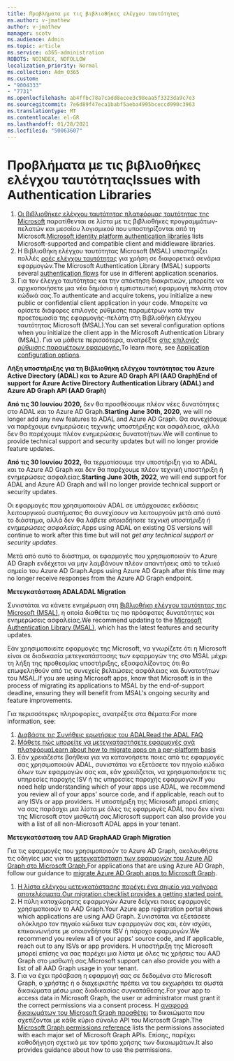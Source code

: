 ```yaml
---
title: Προβλήματα με τις βιβλιοθήκες ελέγχου ταυτότητας
ms.author: v-jmathew
author: v-jmathew
manager: scotv
ms.audience: Admin
ms.topic: article
ms.service: o365-administration
ROBOTS: NOINDEX, NOFOLLOW
localization_priority: Normal
ms.collection: Adm_O365
ms.custom:
- "9004333"
- "7731"
ms.openlocfilehash: ab4ffbc78a7cadd8acee3c98eaa5f3323da9c7e3
ms.sourcegitcommit: 7e6d89f47eca1babf5aeba4995bceccd990c3963
ms.translationtype: MT
ms.contentlocale: el-GR
ms.lasthandoff: 01/28/2021
ms.locfileid: "50063607"
---
```

# <a name="issues-with-authentication-libraries"></a><span data-ttu-id="e40ac-102">Προβλήματα με τις βιβλιοθήκες ελέγχου ταυτότητας</span><span class="sxs-lookup"><span data-stu-id="e40ac-102">Issues with Authentication Libraries</span></span>

1. <span data-ttu-id="e40ac-103">[Οι βιβλιοθήκες ελέγχου ταυτότητας πλατφόρμας ταυτότητας της Microsoft](https://docs.microsoft.com/azure/active-directory/develop/reference-v2-libraries) παρατίθενται σε λίστα με τις βιβλιοθήκες προγραμμάτων-πελατών και μεσαίου λογισμικού που υποστηρίζονται από τη Microsoft.</span><span class="sxs-lookup"><span data-stu-id="e40ac-103">[Microsoft identity platform authentication libraries](https://docs.microsoft.com/azure/active-directory/develop/reference-v2-libraries) lists Microsoft-supported and compatible client and middleware libraries.</span></span>
2. <span data-ttu-id="e40ac-104">Η Βιβλιοθήκη ελέγχου ταυτότητας Microsoft (MSAL) υποστηρίζει πολλές [ροές ελέγχου ταυτότητας](https://docs.microsoft.com/azure/active-directory/develop/msal-authentication-flows) για χρήση σε διαφορετικά σενάρια εφαρμογών.</span><span class="sxs-lookup"><span data-stu-id="e40ac-104">The Microsoft Authentication Library (MSAL) supports several [authentication flows](https://docs.microsoft.com/azure/active-directory/develop/msal-authentication-flows) for use in different application scenarios.</span></span>
3. <span data-ttu-id="e40ac-105">Για τον έλεγχο ταυτότητας και την απόκτηση διακριτικών, μπορείτε να αρχικοποιήσετε μια νέα δημόσια ή εμπιστευτική εφαρμογή πελάτη στον κώδικά σας.</span><span class="sxs-lookup"><span data-stu-id="e40ac-105">To authenticate and acquire tokens, you initialize a new public or confidential client application in your code.</span></span> <span data-ttu-id="e40ac-106">Μπορείτε να ορίσετε διάφορες επιλογές ρύθμισης παραμέτρων κατά την προετοιμασία της εφαρμογής-πελάτη στη Βιβλιοθήκη ελέγχου ταυτότητας Microsoft (MSAL).</span><span class="sxs-lookup"><span data-stu-id="e40ac-106">You can set several configuration options when you initialize the client app in the Microsoft Authentication Library (MSAL).</span></span> <span data-ttu-id="e40ac-107">Για να μάθετε περισσότερα, ανατρέξτε [στις επιλογές ρύθμισης παραμέτρων εφαρμογής.](https://docs.microsoft.com/azure/active-directory/develop/msal-client-application-configuration)</span><span class="sxs-lookup"><span data-stu-id="e40ac-107">To learn more, see [Application configuration options](https://docs.microsoft.com/azure/active-directory/develop/msal-client-application-configuration).</span></span>

<span data-ttu-id="e40ac-108">**Λήξη υποστήριξης για τη Βιβλιοθήκη ελέγχου ταυτότητας του Azure Active Directory (ADAL) και το Azure AD Graph API (AAD Graph)**</span><span class="sxs-lookup"><span data-stu-id="e40ac-108">**End of support for Azure Active Directory Authentication Library (ADAL) and Azure AD Graph API (AAD Graph)**</span></span>

<span data-ttu-id="e40ac-109">**Από τις 30 Ιουνίου 2020,** δεν θα προσθέσουμε πλέον νέες δυνατότητες στο ADAL και το Azure AD Graph.</span><span class="sxs-lookup"><span data-stu-id="e40ac-109">**Starting June 30th, 2020**, we will no longer add any new features to ADAL and Azure AD Graph.</span></span> <span data-ttu-id="e40ac-110">Θα συνεχίσουμε να παρέχουμε ενημερώσεις τεχνικής υποστήριξης και ασφάλειας, αλλά δεν θα παρέχουμε πλέον ενημερώσεις δυνατοτήτων.</span><span class="sxs-lookup"><span data-stu-id="e40ac-110">We will continue to provide technical support and security updates but will no longer provide feature updates.</span></span>

<span data-ttu-id="e40ac-111">**Από τις 30 Ιουνίου 2022,** θα τερματίσουμε την υποστήριξη για το ADAL και το Azure AD Graph και δεν θα παρέχουμε πλέον τεχνική υποστήριξη ή ενημερώσεις ασφαλείας.</span><span class="sxs-lookup"><span data-stu-id="e40ac-111">**Starting June 30th, 2022**, we will end support for ADAL and Azure AD Graph and will no longer provide technical support or security updates.</span></span>

<span data-ttu-id="e40ac-112">Οι εφαρμογές που χρησιμοποιούν ADAL σε υπάρχουσες εκδόσεις λειτουργικού συστήματος θα συνεχίσουν να λειτουργούν μετά από αυτό το διάστημα, αλλά δεν θα *λάβετε οποιαδήποτε τεχνική υποστήριξη ή ενημερώσεις ασφαλείας.*</span><span class="sxs-lookup"><span data-stu-id="e40ac-112">Apps using ADAL on existing OS versions will continue to work after this time but will not *get any technical support or security updates*.</span></span>

<span data-ttu-id="e40ac-113">Μετά από αυτό το διάστημα, οι εφαρμογές που χρησιμοποιούν το Azure AD Graph ενδέχεται να μην λαμβάνουν πλέον απαντήσεις από το τελικό σημείο του Azure AD Graph.</span><span class="sxs-lookup"><span data-stu-id="e40ac-113">Apps using Azure AD Graph after this time may no longer receive responses from the Azure AD Graph endpoint.</span></span>

<span data-ttu-id="e40ac-114">**Μετεγκατάσταση ADAL**</span><span class="sxs-lookup"><span data-stu-id="e40ac-114">**ADAL Migration**</span></span>

<span data-ttu-id="e40ac-115">Συνιστάται να κάνετε ενημέρωση στη [Βιβλιοθήκη ελέγχου ταυτότητας της Microsoft (MSAL)](https://docs.microsoft.com/azure/active-directory/develop/v2-overview), η οποία διαθέτει τις πιο πρόσφατες δυνατότητες και ενημερώσεις ασφαλείας.</span><span class="sxs-lookup"><span data-stu-id="e40ac-115">We recommend updating to the [Microsoft Authentication Library (MSAL)](https://docs.microsoft.com/azure/active-directory/develop/v2-overview), which has the latest features and security updates.</span></span>

<span data-ttu-id="e40ac-116">Εάν χρησιμοποιείτε εφαρμογές της Microsoft, να γνωρίζετε ότι η Microsoft είναι σε διαδικασία μετεγκατάστασης των εφαρμογών της στο MSAL μέχρι τη λήξη της προθεσμίας υποστήριξης, εξασφαλίζοντας ότι θα επωφεληθούν από τις συνεχείς βελτιώσεις ασφάλειας και δυνατοτήτων του MSAL.</span><span class="sxs-lookup"><span data-stu-id="e40ac-116">If you are using Microsoft apps, know that Microsoft is in the process of migrating its applications to MSAL by the end-of-support deadline, ensuring they will benefit from MSAL's ongoing security and feature improvements.</span></span>

<span data-ttu-id="e40ac-117">Για περισσότερες πληροφορίες, ανατρέξτε στα θέματα:</span><span class="sxs-lookup"><span data-stu-id="e40ac-117">For more information, see:</span></span>

1. [<span data-ttu-id="e40ac-118">Διαβάστε τις Συνήθεις ερωτήσεις του ADAL</span><span class="sxs-lookup"><span data-stu-id="e40ac-118">Read the ADAL FAQ</span></span>](https://docs.microsoft.com/azure/active-directory/develop/msal-migration#frequently-asked-questions-faq)
2. [<span data-ttu-id="e40ac-119">Μάθετε πώς μπορείτε να μετεγκαταστήσετε εφαρμογές ανά πλατφόρμα</span><span class="sxs-lookup"><span data-stu-id="e40ac-119">Learn about how to migrate apps on a per-platform basis</span></span>](https://docs.microsoft.com/azure/active-directory/develop/msal-migration#frequently-asked-questions-faq)
3. <span data-ttu-id="e40ac-120">Εάν χρειάζεστε βοήθεια για να κατανοήσετε ποιες από τις εφαρμογές σας χρησιμοποιούν ADAL, συνιστάται να εξετάσετε τον πηγαίο κώδικα όλων των εφαρμογών σας και, εάν χρειάζεται, να χρησιμοποιήσετε τις υπηρεσίες παροχής ISV ή τις υπηρεσίες παροχής εφαρμογών.</span><span class="sxs-lookup"><span data-stu-id="e40ac-120">If you need help understanding which of your apps use ADAL, we recommend you review all of your apps' source code, and if applicable, reach out to any ISVs or app providers.</span></span> <span data-ttu-id="e40ac-121">Η υποστήριξη της Microsoft μπορεί επίσης να σας παράσχει μια λίστα με όλες τις εφαρμογές ADAL που δεν είναι της Microsoft στον μισθωτή σας.</span><span class="sxs-lookup"><span data-stu-id="e40ac-121">Microsoft support can also provide you with a list of all non-Microsoft ADAL apps in your tenant.</span></span>

<span data-ttu-id="e40ac-122">**Μετεγκατάσταση του AAD Graph**</span><span class="sxs-lookup"><span data-stu-id="e40ac-122">**AAD Graph Migration**</span></span>

<span data-ttu-id="e40ac-123">Για τις εφαρμογές που χρησιμοποιούν το Azure AD Graph, ακολουθήστε τις οδηγίες μας για τη [μετεγκατάσταση των εφαρμογών του Azure AD Graph στο Microsoft Graph.](https://docs.microsoft.com/graph/migrate-azure-ad-graph-overview)</span><span class="sxs-lookup"><span data-stu-id="e40ac-123">For applications that are using Azure AD Graph, follow our guidance to [migrate Azure AD Graph apps to Microsoft Graph](https://docs.microsoft.com/graph/migrate-azure-ad-graph-overview).</span></span>

1. [<span data-ttu-id="e40ac-124">Η λίστα ελέγχου μετεγκατάστασης παρέχει ένα σημείο για γρήγορα αποτελέσματα.</span><span class="sxs-lookup"><span data-stu-id="e40ac-124">Our migration checklist provides a getting started point.</span></span>](https://docs.microsoft.com/graph/migrate-azure-ad-graph-planning-checklist)
2. <span data-ttu-id="e40ac-125">Η πύλη καταχώρησης εφαρμογών Azure δείχνει ποιες εφαρμογές χρησιμοποιούν το AAD Graph.</span><span class="sxs-lookup"><span data-stu-id="e40ac-125">Your Azure app registration portal shows which applications are using AAD Graph.</span></span> <span data-ttu-id="e40ac-126">Συνιστάται να εξετάσετε ολόκληρο τον πηγαίο κώδικα των εφαρμογών σας και, εάν ισχύει, επικοινωνήστε με οποιονδήποτε ISV ή πάροχο εφαρμογών.</span><span class="sxs-lookup"><span data-stu-id="e40ac-126">We recommend you review all of your apps' source code, and if applicable, reach out to any ISVs or app providers.</span></span> <span data-ttu-id="e40ac-127">Η υποστήριξη της Microsoft μπορεί επίσης να σας παρέχει μια λίστα με όλες τις χρήσεις του AAD Graph στο μισθωτή σας.</span><span class="sxs-lookup"><span data-stu-id="e40ac-127">Microsoft support can also provide you with a list of all AAD Graph usage in your tenant.</span></span>
3. <span data-ttu-id="e40ac-128">Για να έχει πρόσβαση η εφαρμογή σας σε δεδομένα στο Microsoft Graph, ο χρήστης ή ο διαχειριστής πρέπει να του εκχωρήσει τα σωστά δικαιώματα μέσω μιας διαδικασίας συγκατάθεσης.</span><span class="sxs-lookup"><span data-stu-id="e40ac-128">For your app to access data in Microsoft Graph, the user or administrator must grant it the correct permissions via a consent process.</span></span> <span data-ttu-id="e40ac-129">Η [αναφορά δικαιωμάτων του Microsoft Graph παραθέτει](https://docs.microsoft.com/graph/permissions-reference) τα δικαιώματα που σχετίζονται με κάθε κύριο σύνολο API του Microsoft Graph.</span><span class="sxs-lookup"><span data-stu-id="e40ac-129">The [Microsoft Graph permissions reference](https://docs.microsoft.com/graph/permissions-reference) lists the permissions associated with each major set of Microsoft Graph APIs.</span></span> <span data-ttu-id="e40ac-130">Επίσης, παρέχει καθοδήγηση σχετικά με τον τρόπο χρήσης των δικαιωμάτων.</span><span class="sxs-lookup"><span data-stu-id="e40ac-130">It also provides guidance about how to use the permissions.</span></span>

